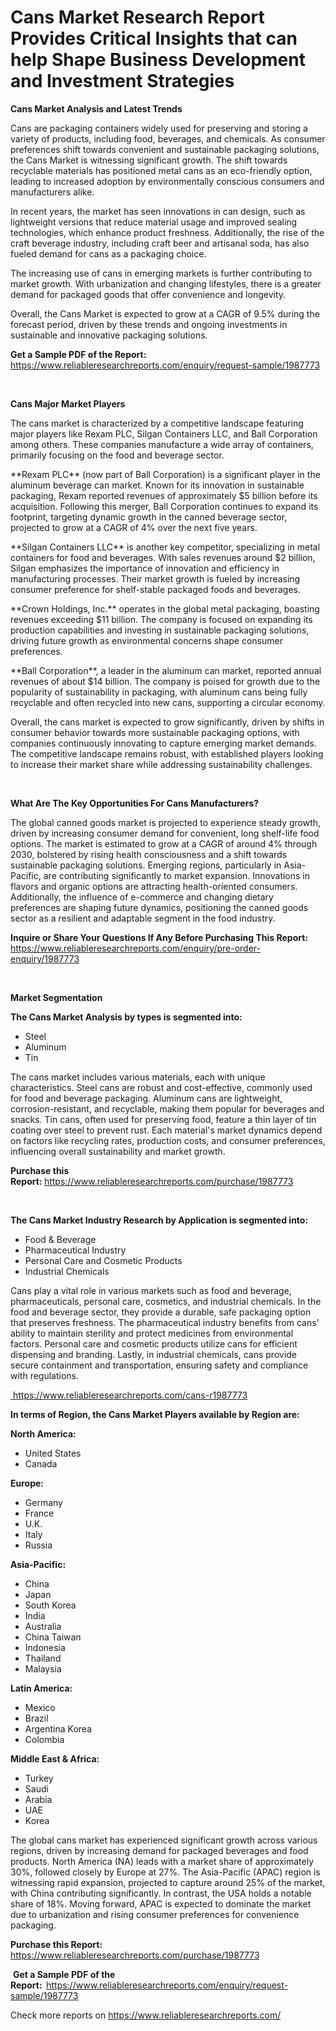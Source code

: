 <p><h1>Cans Market Research Report Provides Critical Insights that can help Shape Business Development and Investment Strategies</h1></p><p><strong>Cans Market Analysis and Latest Trends</strong></p>
<p><p>Cans are packaging containers widely used for preserving and storing a variety of products, including food, beverages, and chemicals. As consumer preferences shift towards convenient and sustainable packaging solutions, the Cans Market is witnessing significant growth. The shift towards recyclable materials has positioned metal cans as an eco-friendly option, leading to increased adoption by environmentally conscious consumers and manufacturers alike. </p><p>In recent years, the market has seen innovations in can design, such as lightweight versions that reduce material usage and improved sealing technologies, which enhance product freshness. Additionally, the rise of the craft beverage industry, including craft beer and artisanal soda, has also fueled demand for cans as a packaging choice.</p><p>The increasing use of cans in emerging markets is further contributing to market growth. With urbanization and changing lifestyles, there is a greater demand for packaged goods that offer convenience and longevity. </p><p>Overall, the Cans Market is expected to grow at a CAGR of 9.5% during the forecast period, driven by these trends and ongoing investments in sustainable and innovative packaging solutions.</p></p>
<p><strong>Get a Sample PDF of the Report:&nbsp;</strong> <a href="https://www.reliableresearchreports.com/enquiry/request-sample/1987773?utm_campaign=3362&utm_medium=2&utm_source=Github&utm_content=ia&utm_term=05042025&utm_id=cans">https://www.reliableresearchreports.com/enquiry/request-sample/1987773</a></p>
<p>&nbsp;</p>
<p><strong>Cans Major Market Players</strong></p>
<p><p>The cans market is characterized by a competitive landscape featuring major players like Rexam PLC, Silgan Containers LLC, and Ball Corporation among others. These companies manufacture a wide array of containers, primarily focusing on the food and beverage sector.</p><p>**Rexam PLC** (now part of Ball Corporation) is a significant player in the aluminum beverage can market. Known for its innovation in sustainable packaging, Rexam reported revenues of approximately $5 billion before its acquisition. Following this merger, Ball Corporation continues to expand its footprint, targeting dynamic growth in the canned beverage sector, projected to grow at a CAGR of 4% over the next five years.</p><p>**Silgan Containers LLC** is another key competitor, specializing in metal containers for food and beverages. With sales revenues around $2 billion, Silgan emphasizes the importance of innovation and efficiency in manufacturing processes. Their market growth is fueled by increasing consumer preference for shelf-stable packaged foods and beverages.</p><p>**Crown Holdings, Inc.** operates in the global metal packaging, boasting revenues exceeding $11 billion. The company is focused on expanding its production capabilities and investing in sustainable packaging solutions, driving future growth as environmental concerns shape consumer preferences.</p><p>**Ball Corporation**, a leader in the aluminum can market, reported annual revenues of about $14 billion. The company is poised for growth due to the popularity of sustainability in packaging, with aluminum cans being fully recyclable and often recycled into new cans, supporting a circular economy.</p><p>Overall, the cans market is expected to grow significantly, driven by shifts in consumer behavior towards more sustainable packaging options, with companies continuously innovating to capture emerging market demands. The competitive landscape remains robust, with established players looking to increase their market share while addressing sustainability challenges.</p></p>
<p>&nbsp;</p>
<p><strong>What Are The Key Opportunities For Cans Manufacturers?</strong></p>
<p><p>The global canned goods market is projected to experience steady growth, driven by increasing consumer demand for convenient, long shelf-life food options. The market is estimated to grow at a CAGR of around 4% through 2030, bolstered by rising health consciousness and a shift towards sustainable packaging solutions. Emerging regions, particularly in Asia-Pacific, are contributing significantly to market expansion. Innovations in flavors and organic options are attracting health-oriented consumers. Additionally, the influence of e-commerce and changing dietary preferences are shaping future dynamics, positioning the canned goods sector as a resilient and adaptable segment in the food industry.</p></p>
<p><strong>Inquire or Share Your Questions If Any Before Purchasing This Report:</strong> <a href="https://www.reliableresearchreports.com/enquiry/pre-order-enquiry/1987773?utm_campaign=3362&utm_medium=2&utm_source=Github&utm_content=ia&utm_term=05042025&utm_id=cans">https://www.reliableresearchreports.com/enquiry/pre-order-enquiry/1987773</a></p>
<p>&nbsp;</p>
<p><strong>Market Segmentation</strong></p>
<p><strong>The Cans Market Analysis by types is segmented into:</strong></p>
<p><ul><li>Steel</li><li>Aluminum</li><li>Tin</li></ul></p>
<p><p>The cans market includes various materials, each with unique characteristics. Steel cans are robust and cost-effective, commonly used for food and beverage packaging. Aluminum cans are lightweight, corrosion-resistant, and recyclable, making them popular for beverages and snacks. Tin cans, often used for preserving food, feature a thin layer of tin coating over steel to prevent rust. Each material's market dynamics depend on factors like recycling rates, production costs, and consumer preferences, influencing overall sustainability and market growth.</p></p>
<p><strong>Purchase this Report:&nbsp;</strong><a href="https://www.reliableresearchreports.com/purchase/1987773?utm_campaign=3362&utm_medium=2&utm_source=Github&utm_content=ia&utm_term=05042025&utm_id=cans">https://www.reliableresearchreports.com/purchase/1987773</a></p>
<p>&nbsp;</p>
<p><strong>The Cans Market Industry Research by Application is segmented into:</strong></p>
<p><ul><li>Food & Beverage</li><li>Pharmaceutical Industry</li><li>Personal Care and Cosmetic Products</li><li>Industrial Chemicals</li></ul></p>
<p><p>Cans play a vital role in various markets such as food and beverage, pharmaceuticals, personal care, cosmetics, and industrial chemicals. In the food and beverage sector, they provide a durable, safe packaging option that preserves freshness. The pharmaceutical industry benefits from cans' ability to maintain sterility and protect medicines from environmental factors. Personal care and cosmetic products utilize cans for efficient dispensing and branding. Lastly, in industrial chemicals, cans provide secure containment and transportation, ensuring safety and compliance with regulations.</p></p>
<p><a href="https://www.reliableresearchreports.com/cans-r1987773?utm_campaign=3362&utm_medium=2&utm_source=Github&utm_content=ia&utm_term=05042025&utm_id=cans">&nbsp;https://www.reliableresearchreports.com/cans-r1987773</a></p>
<p><strong>In terms of Region, the Cans Market Players available by Region are:</strong></p>
<p>
    <p> <strong> North America: </strong>
        <ul>
            <li>United States</li>
            <li>Canada</li>
        </ul>
        </p> 
    <p> <strong> Europe: </strong>
        <ul>
            <li>Germany</li>
            <li>France</li>
            <li>U.K.</li>
            <li>Italy</li>
            <li>Russia</li>
        </ul>
        </p> 
    <p> <strong> Asia-Pacific: </strong>
        <ul>
            <li>China</li>
            <li>Japan</li>
            <li>South Korea</li>
            <li>India</li>
            <li>Australia</li>
            <li>China Taiwan</li>
            <li>Indonesia</li>
            <li>Thailand</li>
            <li>Malaysia</li>
        </ul>
        </p> 
    <p> <strong> Latin America: </strong>
        <ul>
            <li>Mexico</li>
            <li>Brazil</li>
            <li>Argentina Korea</li>
            <li>Colombia</li>
        </ul>
        </p> 
    <p> <strong> Middle East & Africa: </strong>
        <ul>
            <li>Turkey</li>
            <li>Saudi</li>
            <li>Arabia</li>
            <li>UAE</li>
            <li>Korea</li>
        </ul>
    </p>
    </p>
<p><p>The global cans market has experienced significant growth across various regions, driven by increasing demand for packaged beverages and food products. North America (NA) leads with a market share of approximately 30%, followed closely by Europe at 27%. The Asia-Pacific (APAC) region is witnessing rapid expansion, projected to capture around 25% of the market, with China contributing significantly. In contrast, the USA holds a notable share of 18%. Moving forward, APAC is expected to dominate the market due to urbanization and rising consumer preferences for convenience packaging.</p></p>
<p><strong>Purchase this Report: </strong><a href="https://www.reliableresearchreports.com/purchase/1987773?utm_campaign=3362&utm_medium=2&utm_source=Github&utm_content=ia&utm_term=05042025&utm_id=cans">https://www.reliableresearchreports.com/purchase/1987773</a></p>
<p>&nbsp;<strong>Get a Sample PDF of the Report:&nbsp;&nbsp;</strong><a href="https://www.reliableresearchreports.com/enquiry/request-sample/1987773?utm_campaign=3362&utm_medium=2&utm_source=Github&utm_content=ia&utm_term=05042025&utm_id=cans">https://www.reliableresearchreports.com/enquiry/request-sample/1987773</a></p>
<p><strong></strong></p>
<p>Check more reports on <a href="https://www.reliableresearchreports.com/?utm_campaign=3362&utm_medium=2&utm_source=Github&utm_content=ia&utm_term=05042025&utm_id=cans">https://www.reliableresearchreports.com/</a></p>